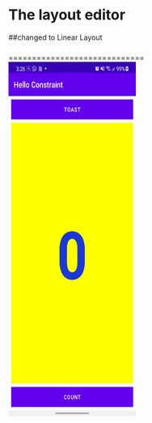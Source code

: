 The layout editor
===========================
##changed to Linear Layout
###
=============================
<img height="700" width="50%" src="screenshoot/linear.png">

